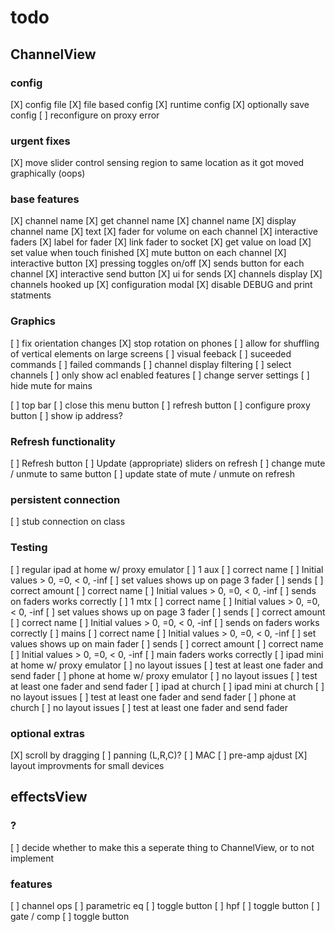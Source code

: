 # todo

## ChannelView

### config
[X] config file
    [X] file based config
    [X] runtime config
    [X] optionally save config
    [ ] reconfigure on proxy error

### urgent fixes
[X] move slider control sensing region to same location as it got moved graphically (oops)

### base features
[X] channel name
    [X] get channel name
        [X] channel name
    [X] display channel name
        [X] text
[X] fader for volume on each channel
    [X] interactive faders
    [X] label for fader
    [X] link fader to socket
        [X] get value on load
        [X] set value when touch finished
[X] mute button on each channel
    [X] interactive button
    [X] pressing toggles on/off
[X] sends button for each channel
    [X] interactive send button
    [X] ui for sends
        [X] channels display
        [X] channels hooked up
[X] configuration modal
[X] disable DEBUG and print statments

### Graphics
[ ] fix orientation changes
    [X] stop rotation on phones
    [ ] allow for shuffling of vertical elements on large screens
[ ] visual feeback
    [ ] suceeded commands
    [ ] failed commands
[ ] channel display filtering
    [ ] select channels
    [ ] only show acl enabled features
[ ] change server settings
[ ] hide mute for mains

[ ] top bar
    [ ] close this menu button
    [ ] refresh button
    [ ] configure proxy button
    [ ] show ip address?
    
### Refresh functionality
[ ] Refresh button
    [ ] Update (appropriate) sliders on refresh
    [ ] change mute / unmute to same button
    [ ] update state of mute / unmute on refresh
    
### persistent connection
[ ] stub connection on class

### Testing
[ ] regular ipad at home w/ proxy emulator
    [ ] 1 aux
        [ ] correct name
        [ ] Initial values > 0, =0, < 0, -inf
        [ ] set values shows up on page 3 fader
        [ ] sends
            [ ] correct amount
            [ ] correct name
            [ ] Initial values > 0, =0, < 0, -inf
            [ ] sends on faders works correctly
    [ ] 1 mtx
        [ ] correct name
        [ ] Initial values > 0, =0, < 0, -inf
        [ ] set values shows up on page 3 fader
        [ ] sends
            [ ] correct amount
            [ ] correct name
            [ ] Initial values > 0, =0, < 0, -inf
            [ ] sends on faders works correctly
    [ ] mains
        [ ] correct name
        [ ] Initial values > 0, =0, < 0, -inf
        [ ] set values shows up on main fader
        [ ] sends
            [ ] correct amount
            [ ] correct name
            [ ] Initial values > 0, =0, < 0, -inf
            [ ] main faders works correctly
[ ] ipad mini at home w/ proxy emulator
    [ ] no layout issues
        [ ] test at least one fader and send fader
[ ] phone at home w/ proxy emulator
    [ ] no layout issues
        [ ] test at least one fader and send fader
[ ] ipad at church
[ ] ipad mini at church
    [ ] no layout issues
        [ ] test at least one fader and send fader
[ ] phone at church
    [ ] no layout issues
        [ ] test at least one fader and send fader

### optional extras
[X] scroll by dragging
[ ] panning (L,R,C)?
[ ] MAC
[ ] pre-amp ajdust
[X] layout improvments for small devices





## effectsView

### ?
[ ] decide whether to make this a seperate thing to ChannelView, or to not implement

### features
[ ] channel ops
    [ ] parametric eq
        [ ] toggle button
    [ ] hpf
        [ ] toggle button
    [ ] gate / comp
        [ ] toggle button
    


